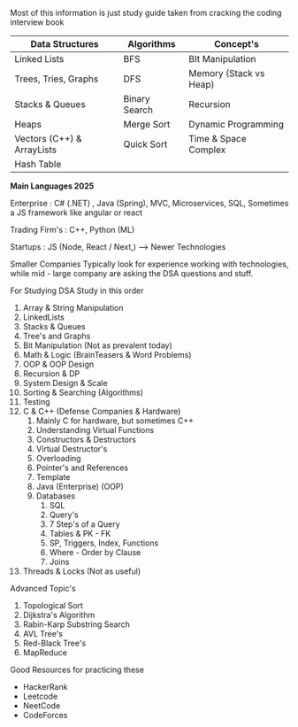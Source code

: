 Most of this information is just study guide taken from cracking the coding interview book

| Data Structures            | Algorithms    | Concept's              |
| -------------------------- | ------------- | ---------------------- |
| Linked Lists               | BFS           | BIt Manipulation       |
| Trees, Tries, Graphs       | DFS           | Memory (Stack vs Heap) |
| Stacks & Queues            | Binary Search | Recursion              |
| Heaps                      | Merge Sort    | Dynamic Programming    |
| Vectors (C++) & ArrayLists | Quick Sort    | Time & Space Complex   |
| Hash Table                 |               |                        |

**Main Languages 2025**

Enterprise : C# (.NET) , Java (Spring), MVC, Microservices, SQL, Sometimes a JS framework like angular or react 

Trading Firm's : C++, Python (ML)

Startups : JS (Node, React / Next,) --> Newer Technologies 

Smaller Companies Typically look for experience working with technologies, while mid - large company are asking the DSA questions and stuff. 

For Studying DSA Study in this order 

1. Array & String Manipulation
2. LinkedLists
3. Stacks & Queues 
4. Tree's and Graphs
5. Bit Manipulation (Not as prevalent today)
6. Math & Logic (BrainTeasers & Word Problems)
7. OOP & OOP Design
8. Recursion & DP
9. System Design & Scale
10. Sorting & Searching (Algorithms)
11. Testing
12. C & C++ (Defense Companies & Hardware)
	1. Mainly C for hardware, but sometimes C++
	2. Understanding Virtual Functions
	3. Constructors & Destructors 
	4. Virtual Destructor's
	5. Overloading
	6. Pointer's and References 
	7. Template
	8. Java (Enterprise) (OOP)
	9. Databases
		1. SQL
		2. Query's 
		3. 7 Step's of a Query
		4. Tables & PK - FK
		5. SP, Triggers, Index, Functions
		6. Where - Order by Clause
		7. Joins
13. Threads & Locks (Not as useful)

Advanced Topic's

1. Topological Sort
2. Dijkstra's Algorithm
3. Rabin-Karp Substring Search
4. AVL Tree's 
5. Red-Black Tree's
6. MapReduce


Good Resources for practicing these

- HackerRank
- Leetcode
- NeetCode
- CodeForces